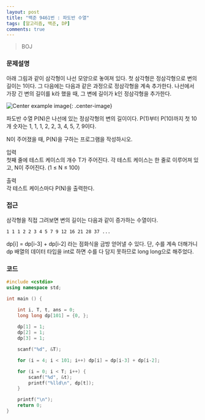 ```yaml
---
layout: post
title: "백준 9461번 : 파도반 수열"
tags: [알고리즘, 백준, DP]
comments: true
---
```


> BOJ  

### 문제설명  
아래 그림과 같이 삼각형이 나선 모양으로 놓여져 있다. 첫 삼각형은 정삼각형으로 변의 길이는 1이다. 그 다음에는 다음과 같은 과정으로 정삼각형을 계속 추가한다. 나선에서 가장 긴 변의 길이를 k라 했을 때, 그 변에 길이가 k인 정삼각형을 추가한다.  

![Center example image](https://user-images.githubusercontent.com/35067611/66698874-d2063480-ed1c-11e9-9fb8-a9bb0dd276bd.png "Center"){: .center-image}  

파도반 수열 P(N)은 나선에 있는 정삼각형의 변의 길이이다. P(1)부터 P(10)까지 첫 10개 숫자는 1, 1, 1, 2, 2, 3, 4, 5, 7, 9이다.  

N이 주어졌을 때, P(N)을 구하는 프로그램을 작성하시오.  

입력  
첫째 줄에 테스트 케이스의 개수 T가 주어진다. 각 테스트 케이스는 한 줄로 이루어져 있고, N이 주어진다. (1 ≤ N ≤ 100)  
 
출력  
각 테스트 케이스마다 P(N)을 출력한다.  

### 접근  
삼각형을 직접 그려보면 변의 길이는 다음과 같이 증가하는 수열이다.  
~~~
1 1 1 2 2 3 4 5 7 9 12 16 21 28 37 ...
~~~

dp[i] = dp[i-3] + dp[i-2] 라는 점화식을 금방 얻어낼 수 있다. 단, 수를 계속 더해가니 dp 배열의 데이터 타입을 int로 하면 수를 다 담지 못하므로 long long으로 해주었다.  

### 코드  
~~~c++
#include <cstdio>
using namespace std;

int main () {

    int i, T, t, ans = 0;
    long long dp[101] = {0, };
    
    dp[1] = 1;
    dp[2] = 1;
    dp[3] = 1;

    scanf("%d", &T);

    for (i = 4; i < 101; i++) dp[i] = dp[i-3] + dp[i-2];

    for (i = 0; i < T; i++) {
        scanf("%d", &t);
        printf("%lld\n", dp[t]);
    }

    printf("\n");
    return 0;
}
~~~